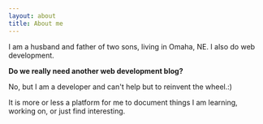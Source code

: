 ```yaml
---
layout: about
title: About me 
---
```


I am a husband and father of two sons, living in Omaha, NE. I also do web development. 

**Do we really need another web development blog?**

No, but I am a developer and can't help but to reinvent the wheel.:)

It is more or less a platform for me to document things I am learning, working on, or just find interesting.
